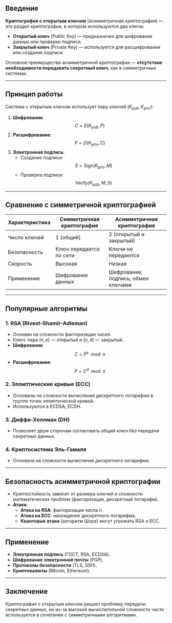 ## Введение
**Криптография с открытым ключом** (асимметричная криптография) — это раздел криптографии, в котором используются два ключа:  
- **Открытый ключ** (Public Key) — предназначен для шифрования данных или проверки подписи.
- **Закрытый ключ** (Private Key) — используется для расшифрования или создания подписи.

Основное преимущество асимметричной криптографии — **отсутствие необходимости передавать секретный ключ**, как в симметричных системах.

---

## **Принцип работы**
Система с открытым ключом использует пару ключей $(K_{\text{pub}}, K_{\text{priv}})$:
1. **Шифрование**:  
   $$ C = E(K_{\text{pub}}, P) $$
2. **Расшифрование**:  
   $$ P = D(K_{\text{priv}}, C) $$
3. **Электронная подпись**:
   - Создание подписи:  
     $$ S = \text{Sign}(K_{\text{priv}}, M) $$
   - Проверка подписи:  
     $$ \text{Verify}(K_{\text{pub}}, M, S) $$
---

## **Сравнение с симметричной криптографией**
| Характеристика       | Симметричная криптография | Асимметричная криптография |
|----------------------|--------------------------|---------------------------|
| Число ключей        | 1 (общий)                | 2 (открытый и закрытый)   |
| Безопасность        | Ключ передается по сети  | Ключи не передаются       |
| Скорость            | Высокая                   | Низкая                    |
| Применение         | Шифрование данных         | Шифрование, подпись, обмен ключами |

---

## **Популярные алгоритмы**
### **1. RSA (Rivest-Shamir-Adleman)**
- Основан на сложности факторизации чисел.  
- Ключ: пара $(n, e)$ — открытый и $(n, d)$ — закрытый.  
- **Шифрование**:  
$$ C = P^e \mod n $$
- **Расшифрование**:    $$ P = C^d \mod n $$
### **2. Эллиптические кривые (ECC)**
- Основаны на сложности вычисления дискретного логарифма в группе точек эллиптической кривой.  
- Используются в ECDSA, ECDH.
### **3. Диффи-Хеллман (DH)**
- Позволяет двум сторонам согласовать общий ключ без передачи секретных данных.
### **4. Криптосистема Эль-Гамаля**
- Основана на сложности вычисления дискретного логарифма.

---

## **Безопасность асимметричной криптографии**
- Криптостойкость зависит от размера ключей и сложности математических проблем (факторизация, дискретный логарифм).
- **Атаки**:
  - **Атака на RSA**: факторизация числа $n$.
  - **Атака на ECC**: нахождение дискретного логарифма.
  - **Квантовые атаки** (алгоритм Шора) могут угрожать RSA и ECC.

---

## **Применение**
- **Электронная подпись** (ГОСТ, RSA, ECDSA).
- **Шифрование электронной почты** (PGP).
- **Протоколы безопасности** (TLS, SSH).
- **Криптовалюты** (Bitcoin, Ethereum).

---

## **Заключение**
Криптография с открытым ключом решает проблему передачи секретных данных, но из-за высокой вычислительной сложности часто используется в сочетании с симметричными алгоритмами.
